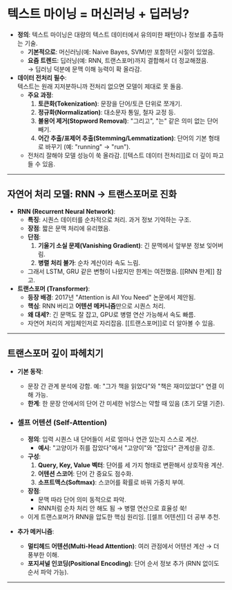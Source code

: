 # 텍스트 마이닝 = 머신러닝 + 딥러닝?

- **정의**: 텍스트 마이닝은 대량의 텍스트 데이터에서 유의미한 패턴이나 정보를 추출하는 기술.
    - **기본적으로**: 머신러닝(예: Naive Bayes, SVM)만 포함하던 시절이 있었음.
    - **요즘 트렌드**: 딥러닝(예: RNN, 트랜스포머)까지 결합해서 더 정교해졌음.  
        → 딥러닝 덕분에 문맥 이해 능력이 확 올라감.
- **데이터 전처리 필수**:  
    텍스트는 원래 지저분하니까 전처리 없으면 모델이 제대로 못 돌음.
    - **주요 과정**:
        1. **토큰화(Tokenization)**: 문장을 단어/토큰 단위로 쪼개기.
        2. **정규화(Normalization)**: 대소문자 통일, 철자 교정 등.
        3. **불용어 제거(Stopword Removal)**: "그리고", "는" 같은 의미 없는 단어 빼기.
        4. **어간 추출/표제어 추출(Stemming/Lemmatization)**: 단어의 기본 형태로 바꾸기 (예: "running" → "run").
    - 전처리 잘해야 모델 성능이 쑥 올라감. [[텍스트 데이터 전처리]]로 더 깊이 파고들 수 있음.

---

## 자연어 처리 모델: RNN → 트랜스포머로 진화

- **RNN (Recurrent Neural Network)**:
    - **특징**: 시퀀스 데이터를 순차적으로 처리. 과거 정보 기억하는 구조.
    - **장점**: 짧은 문맥 처리에 유리했음.
    - **단점**:
        1. **기울기 소실 문제(Vanishing Gradient)**: 긴 문맥에서 앞부분 정보 잊어버림.
        2. **병렬 처리 불가**: 순차 계산이라 속도 느림.
    - 그래서 LSTM, GRU 같은 변형이 나왔지만 한계는 여전했음. [[RNN 한계]] 참고.
- **트랜스포머 (Transformer)**:
    - **등장 배경**: 2017년 "Attention is All You Need" 논문에서 제안됨.
    - **핵심**: RNN 버리고 **어텐션 메커니즘**만으로 시퀀스 처리.
    - **왜 대세?**: 긴 문맥도 잘 잡고, GPU로 병렬 연산 가능해서 속도 빠름.
    - 자연어 처리의 게임체인저로 자리잡음. [[트랜스포머]]로 더 알아볼 수 있음.

---

## 트랜스포머 깊이 파헤치기

- **기본 동작**:
    - 문장 간 관계 분석에 강함. 예: "그가 책을 읽었다"와 "책은 재미있었다" 연결 이해 가능.
    - **한계**: 한 문장 안에서의 단어 간 미세한 뉘앙스는 약할 때 있음 (초기 모델 기준).
- ### 셀프 어텐션 (Self-Attention)
    
    - **정의**: 입력 시퀀스 내 단어들이 서로 얼마나 연관 있는지 스스로 계산.
        - **예시**: "고양이가 쥐를 잡았다"에서 "고양이"와 "잡았다" 관계성을 강조.
    - **구성**:
        1. **Query, Key, Value 벡터**: 단어를 세 가지 형태로 변환해서 상호작용 계산.
        2. **어텐션 스코어**: 단어 간 중요도 점수화.
        3. **소프트맥스(Softmax)**: 스코어를 확률로 바꿔 가중치 부여.
    - **장점**:
        - 문맥 따라 단어 의미 동적으로 파악.
        - RNN처럼 순차 처리 안 해도 됨 → 병렬 연산으로 효율성 쑥!
    - 이게 트랜스포머가 RNN을 압도한 핵심 원리임. [[셀프 어텐션]] 더 공부 추천.
- **추가 메커니즘**:
    - **멀티헤드 어텐션(Multi-Head Attention)**: 여러 관점에서 어텐션 계산 → 더 풍부한 이해.
    - **포지셔널 인코딩(Positional Encoding)**: 단어 순서 정보 추가 (RNN 없이도 순서 파악 가능).

--- 